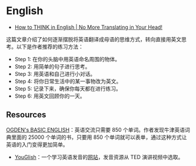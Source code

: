 # English

- [How to THINK in English | No More Translating in Your Head!](https://www.youtube.com/watch?v=SJOnhWiJArM)

这篇文章介绍了如何逐渐摆脱将英语翻译成母语的思维方式，转向直接用英文思考。以下是作者推荐的练习方法：

- Step 1: 在你的头脑中用英语命名周围的物体。
- Step 2: 用简单的句子进行思考。
- Step 3: 用英语和自己进行小对话。
- Step 4: 将你日常生活中的某一事物改为英文。
- Step 5: 记录下来，确保你每天都在进行练习。
- Step 6: 用英文回顾你的一天。

## Resources

[OGDEN's BASIC ENGLISH](http://ogden.basic-english.org/)：英语交流只需要 850 个单词。作者发现牛津英语词典里面的 25000 个单词的书，只要用 850 个单词就可以表单，通过这种方式让英语的入门变得更加简单。

- [YouGlish](https://youglish.com/)：一个学习英语发音的[网站](https://youglish.com/pronounce/english/english/us)，发音资源从 TED 演讲视频中选取。
